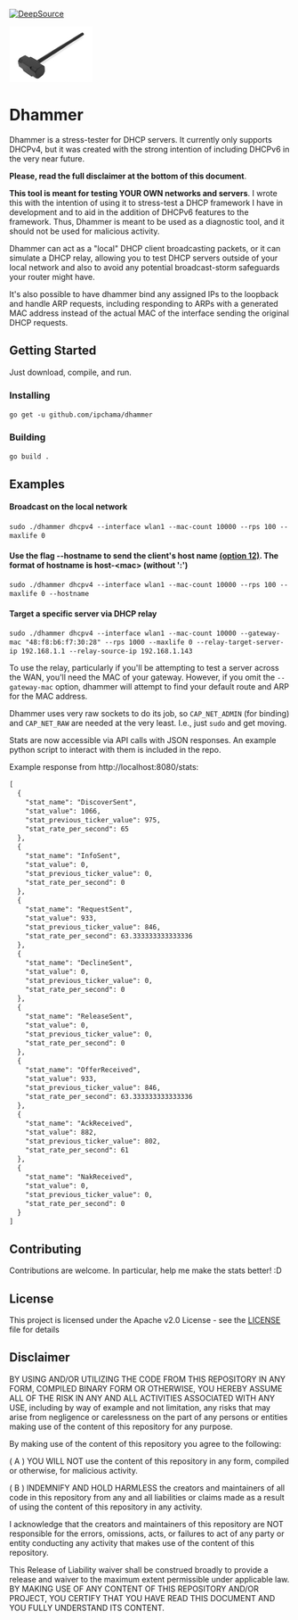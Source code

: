 [![DeepSource](https://static.deepsource.io/deepsource-badge-light.svg)](https://deepsource.io/gh/ipchama/dhammer/?ref=repository-badge)

![alt text](sledge.jpg "Dhammer")

# Dhammer

Dhammer is a stress-tester for DHCP servers.  It currently only supports DHCPv4, but it was created with the strong intention of including DHCPv6 in the very near future.

**Please, read the full disclaimer at the bottom of this document**.

**This tool is meant for testing YOUR OWN networks and servers**.  I wrote this with the intention of using it to stress-test a DHCP framework I have in development and to aid in the addition of DHCPv6 features to the framework.  Thus, Dhammer is meant to be used as a diagnostic tool, and it should not be used for malicious activity.

Dhammer can act as a "local" DHCP client broadcasting packets, or it can simulate a DHCP relay, allowing you to test DHCP servers outside of your local network and also to avoid any potential broadcast-storm safeguards your router might have.

It's also possible to have dhammer bind any assigned IPs to the loopback and handle ARP requests, including responding to ARPs with a generated MAC address instead of the actual MAC of the interface sending the original DHCP requests.

## Getting Started

Just download, compile, and run.

### Installing

```
go get -u github.com/ipchama/dhammer
```
### Building
```
go build .
```
## Examples
#### Broadcast on the local network 
```
sudo ./dhammer dhcpv4 --interface wlan1 --mac-count 10000 --rps 100 --maxlife 0
```

 #### Use the flag --hostname to send the client's host name [(option 12)](#https://datatracker.ietf.org/doc/html/rfc2132#section-3.14). The format of hostname is host-\<mac\> (without ':')

```
sudo ./dhammer dhcpv4 --interface wlan1 --mac-count 10000 --rps 100 --maxlife 0 --hostname
```

#### Target a specific server via DHCP relay
```
sudo ./dhammer dhcpv4 --interface wlan1 --mac-count 10000 --gateway-mac "48:f8:b6:f7:30:28" --rps 1000 --maxlife 0 --relay-target-server-ip 192.168.1.1 --relay-source-ip 192.168.1.143
```
To use the relay, particularly if you'll be attempting to test a server across the WAN, you'll need the MAC of your gateway.  However, if you omit the `--gateway-mac` option, dhammer will attempt to find your default route and ARP for the MAC address. 

Dhammer uses very raw sockets to do its job, so `CAP_NET_ADMIN` (for binding) and `CAP_NET_RAW` are needed at the very least.  I.e., just `sudo` and get moving.

Stats are now accessible via API calls with JSON responses.  An example python script to interact with them is included in the repo.

Example response from http://localhost:8080/stats:
```
[
  {
    "stat_name": "DiscoverSent",
    "stat_value": 1066,
    "stat_previous_ticker_value": 975,
    "stat_rate_per_second": 65
  },
  {
    "stat_name": "InfoSent",
    "stat_value": 0,
    "stat_previous_ticker_value": 0,
    "stat_rate_per_second": 0
  },
  {
    "stat_name": "RequestSent",
    "stat_value": 933,
    "stat_previous_ticker_value": 846,
    "stat_rate_per_second": 63.333333333333336
  },
  {
    "stat_name": "DeclineSent",
    "stat_value": 0,
    "stat_previous_ticker_value": 0,
    "stat_rate_per_second": 0
  },
  {
    "stat_name": "ReleaseSent",
    "stat_value": 0,
    "stat_previous_ticker_value": 0,
    "stat_rate_per_second": 0
  },
  {
    "stat_name": "OfferReceived",
    "stat_value": 933,
    "stat_previous_ticker_value": 846,
    "stat_rate_per_second": 63.333333333333336
  },
  {
    "stat_name": "AckReceived",
    "stat_value": 882,
    "stat_previous_ticker_value": 802,
    "stat_rate_per_second": 61
  },
  {
    "stat_name": "NakReceived",
    "stat_value": 0,
    "stat_previous_ticker_value": 0,
    "stat_rate_per_second": 0
  }
]
```
## Contributing

Contributions are welcome.  In particular, help me make the stats better! :D

## License

This project is licensed under the Apache v2.0 License - see the [LICENSE](LICENSE) file for details

## Disclaimer

BY USING AND/OR UTILIZING THE CODE FROM THIS REPOSITORY IN ANY FORM, COMPILED BINARY FORM OR OTHERWISE, YOU HEREBY ASSUME ALL OF THE RISK IN ANY AND ALL ACTIVITIES ASSOCIATED WITH ANY USE, including by way of example and not limitation, any risks that may arise from negligence or carelessness on the part of any persons or entities making use of the content of this repository for any purpose. 

By making use of the content of this repository you agree to the following:

( A ) YOU WILL NOT use the content of this repository in any form, compiled or otherwise, for malicious activity.

( B ) INDEMNIFY AND HOLD HARMLESS the creators and maintainers of all code in this repository from any and all liabilities or claims made as a result of using the content of this repository in any activity. 

I acknowledge that the creators and maintainers of this repository are NOT responsible for the errors, omissions, acts, or failures to act of any party or entity conducting any activity that makes use of the content of this repository. 

This Release of Liability waiver shall be construed broadly to provide a release and waiver to the maximum extent permissible under applicable law. 
BY MAKING USE OF ANY CONTENT OF THIS REPOSITORY AND/OR PROJECT, YOU CERTIFY THAT YOU HAVE READ THIS DOCUMENT AND YOU FULLY UNDERSTAND ITS CONTENT.



